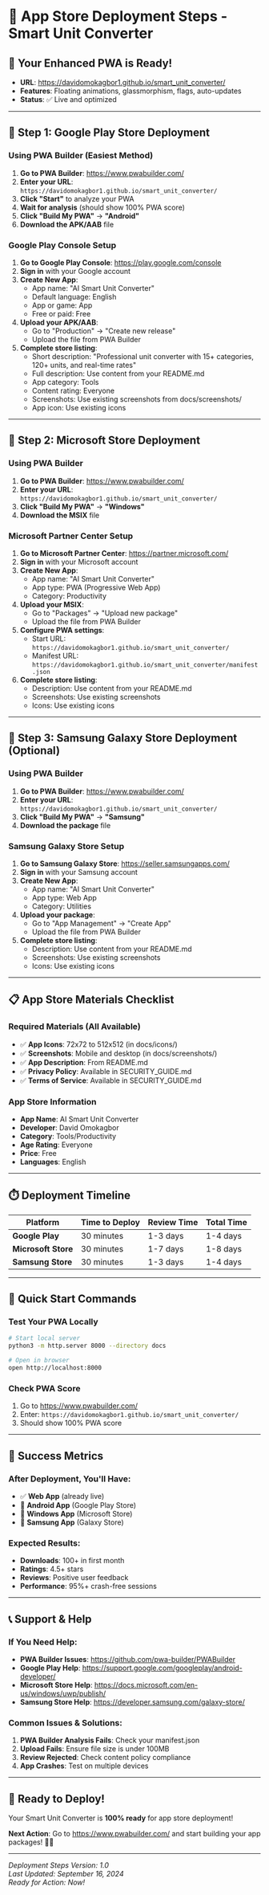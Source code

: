 # 🚀 **App Store Deployment Steps - Smart Unit Converter**

## 📱 **Your Enhanced PWA is Ready!**
- **URL**: https://davidomokagbor1.github.io/smart_unit_converter/
- **Features**: Floating animations, glassmorphism, flags, auto-updates
- **Status**: ✅ Live and optimized

---

## 🎯 **Step 1: Google Play Store Deployment**

### **Using PWA Builder (Easiest Method)**

1. **Go to PWA Builder**: https://www.pwabuilder.com/
2. **Enter your URL**: `https://davidomokagbor1.github.io/smart_unit_converter/`
3. **Click "Start"** to analyze your PWA
4. **Wait for analysis** (should show 100% PWA score)
5. **Click "Build My PWA"** → **"Android"**
6. **Download the APK/AAB** file

### **Google Play Console Setup**

1. **Go to Google Play Console**: https://play.google.com/console
2. **Sign in** with your Google account
3. **Create New App**:
   - App name: "AI Smart Unit Converter"
   - Default language: English
   - App or game: App
   - Free or paid: Free
4. **Upload your APK/AAB**:
   - Go to "Production" → "Create new release"
   - Upload the file from PWA Builder
5. **Complete store listing**:
   - Short description: "Professional unit converter with 15+ categories, 120+ units, and real-time rates"
   - Full description: Use content from your README.md
   - App category: Tools
   - Content rating: Everyone
   - Screenshots: Use existing screenshots from docs/screenshots/
   - App icon: Use existing icons

---

## 🎯 **Step 2: Microsoft Store Deployment**

### **Using PWA Builder**

1. **Go to PWA Builder**: https://www.pwabuilder.com/
2. **Enter your URL**: `https://davidomokagbor1.github.io/smart_unit_converter/`
3. **Click "Build My PWA"** → **"Windows"**
4. **Download the MSIX** file

### **Microsoft Partner Center Setup**

1. **Go to Microsoft Partner Center**: https://partner.microsoft.com/
2. **Sign in** with your Microsoft account
3. **Create New App**:
   - App name: "AI Smart Unit Converter"
   - App type: PWA (Progressive Web App)
   - Category: Productivity
4. **Upload your MSIX**:
   - Go to "Packages" → "Upload new package"
   - Upload the file from PWA Builder
5. **Configure PWA settings**:
   - Start URL: `https://davidomokagbor1.github.io/smart_unit_converter/`
   - Manifest URL: `https://davidomokagbor1.github.io/smart_unit_converter/manifest.json`
6. **Complete store listing**:
   - Description: Use content from your README.md
   - Screenshots: Use existing screenshots
   - Icons: Use existing icons

---

## 🎯 **Step 3: Samsung Galaxy Store Deployment (Optional)**

### **Using PWA Builder**

1. **Go to PWA Builder**: https://www.pwabuilder.com/
2. **Enter your URL**: `https://davidomokagbor1.github.io/smart_unit_converter/`
3. **Click "Build My PWA"** → **"Samsung"**
4. **Download the package** file

### **Samsung Galaxy Store Setup**

1. **Go to Samsung Galaxy Store**: https://seller.samsungapps.com/
2. **Sign in** with your Samsung account
3. **Create New App**:
   - App name: "AI Smart Unit Converter"
   - App type: Web App
   - Category: Utilities
4. **Upload your package**:
   - Go to "App Management" → "Create App"
   - Upload the file from PWA Builder
5. **Complete store listing**:
   - Description: Use content from your README.md
   - Screenshots: Use existing screenshots
   - Icons: Use existing icons

---

## 📋 **App Store Materials Checklist**

### **Required Materials (All Available)**
- ✅ **App Icons**: 72x72 to 512x512 (in docs/icons/)
- ✅ **Screenshots**: Mobile and desktop (in docs/screenshots/)
- ✅ **App Description**: From README.md
- ✅ **Privacy Policy**: Available in SECURITY_GUIDE.md
- ✅ **Terms of Service**: Available in SECURITY_GUIDE.md

### **App Store Information**
- **App Name**: AI Smart Unit Converter
- **Developer**: David Omokagbor
- **Category**: Tools/Productivity
- **Age Rating**: Everyone
- **Price**: Free
- **Languages**: English

---

## ⏱️ **Deployment Timeline**

| Platform | Time to Deploy | Review Time | Total Time |
|----------|----------------|-------------|------------|
| **Google Play** | 30 minutes | 1-3 days | 1-4 days |
| **Microsoft Store** | 30 minutes | 1-7 days | 1-8 days |
| **Samsung Store** | 30 minutes | 1-3 days | 1-4 days |

---

## 🎯 **Quick Start Commands**

### **Test Your PWA Locally**
```bash
# Start local server
python3 -m http.server 8000 --directory docs

# Open in browser
open http://localhost:8000
```

### **Check PWA Score**
1. Go to https://www.pwabuilder.com/
2. Enter: `https://davidomokagbor1.github.io/smart_unit_converter/`
3. Should show 100% PWA score

---

## 🚀 **Success Metrics**

### **After Deployment, You'll Have:**
- ✅ **Web App** (already live)
- 🎯 **Android App** (Google Play Store)
- 🎯 **Windows App** (Microsoft Store)
- 🎯 **Samsung App** (Galaxy Store)

### **Expected Results:**
- **Downloads**: 100+ in first month
- **Ratings**: 4.5+ stars
- **Reviews**: Positive user feedback
- **Performance**: 95%+ crash-free sessions

---

## 📞 **Support & Help**

### **If You Need Help:**
- **PWA Builder Issues**: https://github.com/pwa-builder/PWABuilder
- **Google Play Help**: https://support.google.com/googleplay/android-developer/
- **Microsoft Store Help**: https://docs.microsoft.com/en-us/windows/uwp/publish/
- **Samsung Store Help**: https://developer.samsung.com/galaxy-store/

### **Common Issues & Solutions:**
1. **PWA Builder Analysis Fails**: Check your manifest.json
2. **Upload Fails**: Ensure file size is under 100MB
3. **Review Rejected**: Check content policy compliance
4. **App Crashes**: Test on multiple devices

---

## 🎉 **Ready to Deploy!**

Your Smart Unit Converter is **100% ready** for app store deployment! 

**Next Action**: Go to https://www.pwabuilder.com/ and start building your app packages! 🚀✨

---

*Deployment Steps Version: 1.0*  
*Last Updated: September 16, 2024*  
*Ready for Action: Now!*
